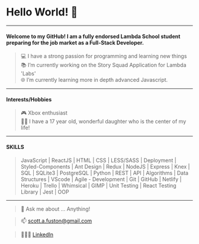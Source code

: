 # Hello World! 👋
---
  #### Welcome to my GitHub! I am a fully endorsed Lambda School student preparing for the job market as a Full-Stack Developer.
  > 💻 I have a strong passion for programming and learning new things<br>
   📚 I’m currently working on the Story Squad Application for Lambda 'Labs'<br>
   🌐 I’m currently learning more in depth advanced Javascript.
---
#### Interests/Hobbies
  >  🎮 Xbox enthusiast<br>
    👱‍♀️ I have a 17 year old, wonderful daughter who is the center of my life!
---
#### SKILLS
>JavaScript | ReactJS | HTML | CSS | LESS/SASS | Deployment | Styled-Components | Ant Design | Redux | NodeJS | Express | Knex | SQL | SQLite3 | PostgreSQL | Python | REST | API | Algorithms | Data Structures | VScode | Agile - Development | Git | GitHub | Netlify | Heroku | Trello | Whimsical | GIMP | Unit Testing | React Testing Library | Jest | OOP
---
> 💬 Ask me about ... Anything!

> 📫 [scott.a.fuston@gmail.com](scott.a.fuston@gmail.com)
    
> 🙋🏽‍♂️ [LinkedIn](https://www.linkedin.com/in/scott-fuston/)
